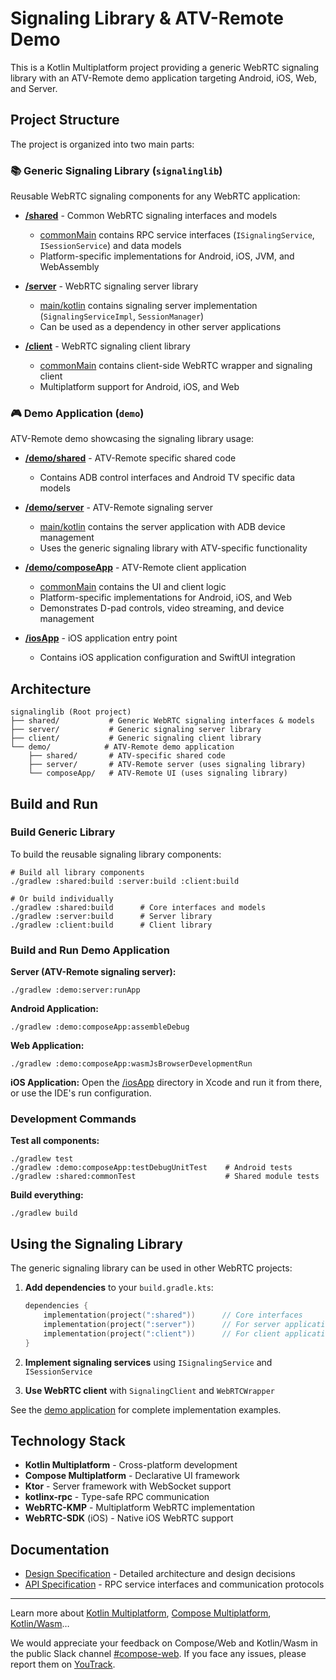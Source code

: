 # Signaling Library & ATV-Remote Demo

This is a Kotlin Multiplatform project providing a generic WebRTC signaling library with an ATV-Remote demo application targeting Android, iOS, Web, and Server.

## Project Structure

The project is organized into two main parts:

### 📚 Generic Signaling Library (`signalinglib`)

Reusable WebRTC signaling components for any WebRTC application:

* **[/shared](./shared/src)** - Common WebRTC signaling interfaces and models
  - [commonMain](./shared/src/commonMain/kotlin) contains RPC service interfaces (`ISignalingService`, `ISessionService`) and data models
  - Platform-specific implementations for Android, iOS, JVM, and WebAssembly

* **[/server](./server/src)** - WebRTC signaling server library
  - [main/kotlin](./server/src/main/kotlin) contains signaling server implementation (`SignalingServiceImpl`, `SessionManager`)
  - Can be used as a dependency in other server applications

* **[/client](./client/src)** - WebRTC signaling client library
  - [commonMain](./client/src/commonMain/kotlin) contains client-side WebRTC wrapper and signaling client
  - Multiplatform support for Android, iOS, and Web

### 🎮 Demo Application (`demo`)

ATV-Remote demo showcasing the signaling library usage:

* **[/demo/shared](./demo/shared/src)** - ATV-Remote specific shared code
  - Contains ADB control interfaces and Android TV specific data models

* **[/demo/server](./demo/server/src)** - ATV-Remote signaling server
  - [main/kotlin](./demo/server/src/main/kotlin) contains the server application with ADB device management
  - Uses the generic signaling library with ATV-specific functionality

* **[/demo/composeApp](./demo/composeApp/src)** - ATV-Remote client application
  - [commonMain](./demo/composeApp/src/commonMain/kotlin) contains the UI and client logic
  - Platform-specific implementations for Android, iOS, and Web
  - Demonstrates D-pad controls, video streaming, and device management

* **[/iosApp](./iosApp)** - iOS application entry point
  - Contains iOS application configuration and SwiftUI integration

## Architecture

```
signalinglib (Root project)
├── shared/           # Generic WebRTC signaling interfaces & models
├── server/           # Generic signaling server library
├── client/           # Generic signaling client library
└── demo/            # ATV-Remote demo application
    ├── shared/       # ATV-specific shared code
    ├── server/       # ATV-Remote server (uses signaling library)
    └── composeApp/   # ATV-Remote UI (uses signaling library)
```

## Build and Run

### Build Generic Library

To build the reusable signaling library components:

```shell
# Build all library components
./gradlew :shared:build :server:build :client:build

# Or build individually
./gradlew :shared:build      # Core interfaces and models
./gradlew :server:build      # Server library
./gradlew :client:build      # Client library
```

### Build and Run Demo Application

**Server (ATV-Remote signaling server):**
```shell
./gradlew :demo:server:runApp
```

**Android Application:**
```shell
./gradlew :demo:composeApp:assembleDebug
```

**Web Application:**
```shell
./gradlew :demo:composeApp:wasmJsBrowserDevelopmentRun
```

**iOS Application:**
Open the [/iosApp](./iosApp) directory in Xcode and run it from there, or use the IDE's run configuration.

### Development Commands

**Test all components:**
```shell
./gradlew test
./gradlew :demo:composeApp:testDebugUnitTest    # Android tests
./gradlew :shared:commonTest                    # Shared module tests
```

**Build everything:**
```shell
./gradlew build
```

## Using the Signaling Library

The generic signaling library can be used in other WebRTC projects:

1. **Add dependencies** to your `build.gradle.kts`:
   ```kotlin
   dependencies {
       implementation(project(":shared"))      // Core interfaces
       implementation(project(":server"))      // For server applications
       implementation(project(":client"))      // For client applications
   }
   ```

2. **Implement signaling services** using `ISignalingService` and `ISessionService`

3. **Use WebRTC client** with `SignalingClient` and `WebRTCWrapper`

See the [demo application](./demo) for complete implementation examples.

## Technology Stack

- **Kotlin Multiplatform** - Cross-platform development
- **Compose Multiplatform** - Declarative UI framework
- **Ktor** - Server framework with WebSocket support
- **kotlinx-rpc** - Type-safe RPC communication
- **WebRTC-KMP** - Multiplatform WebRTC implementation
- **WebRTC-SDK** (iOS) - Native iOS WebRTC support

## Documentation

- [Design Specification](./docs/design.md) - Detailed architecture and design decisions
- [API Specification](./docs/server-client-api-specification.md) - RPC service interfaces and communication protocols

---

Learn more about [Kotlin Multiplatform](https://www.jetbrains.com/help/kotlin-multiplatform-dev/get-started.html),
[Compose Multiplatform](https://github.com/JetBrains/compose-multiplatform/#compose-multiplatform),
[Kotlin/Wasm](https://kotl.in/wasm/)…

We would appreciate your feedback on Compose/Web and Kotlin/Wasm in the public Slack channel [#compose-web](https://slack-chats.kotlinlang.org/c/compose-web).
If you face any issues, please report them on [YouTrack](https://youtrack.jetbrains.com/newIssue?project=CMP).